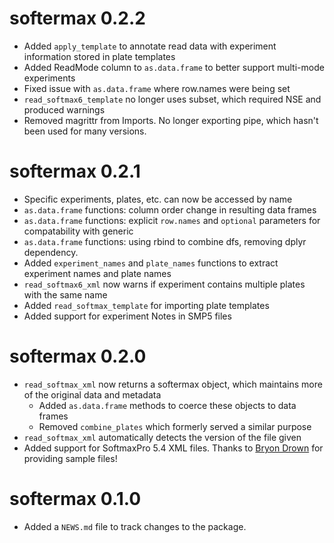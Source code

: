 # softermax 0.2.2

* Added `apply_template` to annotate read data with experiment information stored in plate templates
* Added ReadMode column to `as.data.frame` to better support multi-mode experiments
* Fixed issue with `as.data.frame` where row.names were being set
* `read_softmax6_template` no longer uses subset, which required NSE and produced warnings
* Removed magrittr from Imports. No longer exporting pipe, which hasn't been used for many versions.


# softermax 0.2.1

* Specific experiments, plates, etc. can now be accessed by name
* `as.data.frame` functions: column order change in resulting data frames
* `as.data.frame` functions: explicit `row.names` and `optional` parameters for compatability with generic
* `as.data.frame` functions: using rbind to combine dfs, removing dplyr dependency.
* Added `experiment_names` and `plate_names` functions to extract experiment names and plate names
* `read_softmax6_xml` now warns if experiment contains multiple plates with the same name
* Added `read_softmax_template` for importing plate templates
* Added support for experiment Notes in SMP5 files


# softermax 0.2.0

* `read_softmax_xml` now returns a softermax object, which maintains more of the original data and metadata
    * Added `as.data.frame` methods to coerce these objects to data frames
    * Removed `combine_plates` which formerly served a similar purpose
* `read_softmax_xml` automatically detects the version of the file given
* Added support for SoftmaxPro 5.4 XML files. Thanks to [Bryon Drown](https://github.com/bdrown) for providing sample files!


# softermax 0.1.0

* Added a `NEWS.md` file to track changes to the package.

